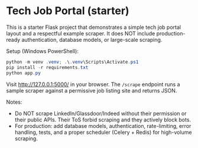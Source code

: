 # Tech Job Portal (starter)

This is a starter Flask project that demonstrates a simple tech job portal layout and a respectful example scraper. It does NOT include production-ready authentication, database models, or large-scale scraping.

Setup (Windows PowerShell):

```powershell
python -m venv .venv; .\.venv\Scripts\Activate.ps1
pip install -r requirements.txt
python app.py
```

Visit http://127.0.0.1:5000/ in your browser. The `/scrape` endpoint runs a sample scraper against a permissive job listing site and returns JSON.

Notes:
- Do NOT scrape LinkedIn/Glassdoor/Indeed without their permission or their public APIs. Their ToS forbid scraping and they actively block bots.
- For production: add database models, authentication, rate-limiting, error handling, tests, and a proper scheduler (Celery + Redis) for high-volume scraping.
